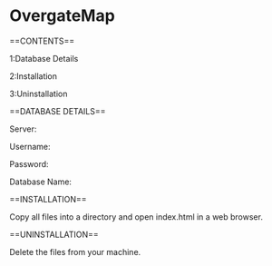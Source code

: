 # OvergateMap

==CONTENTS==

1:Database Details

2:Installation

3:Uninstallation

==DATABASE DETAILS==

Server:

Username:

Password:

Database Name:

==INSTALLATION==

Copy all files into a directory and open index.html in a web browser.

==UNINSTALLATION==

Delete the files from your machine.
